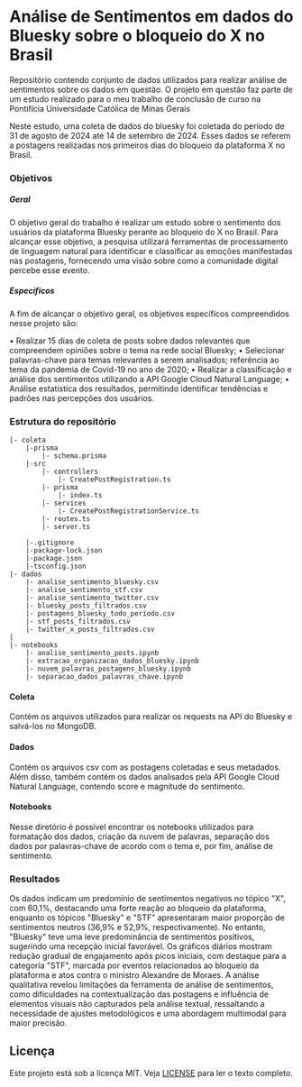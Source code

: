 # Análise de Sentimentos em dados do Bluesky sobre o bloqueio do X no Brasil

Repositório contendo conjunto de dados utilizados para realizar análise de sentimentos sobre os dados em questão. O projeto em questão faz parte de um estudo realizado para o meu trabalho de conclusão de curso na Pontifícia Universidade Católica de Minas Gerais 

Neste estudo, uma coleta de dados do bluesky foi coletada do período de 31 de agosto de 2024 até 14 de setembro de 2024.  Esses dados se referem a postagens realizadas nos primeiros dias do bloqueio da plataforma X no Brasil. 

### Objetivos

##### Geral
O objetivo geral do trabalho é realizar um estudo sobre o sentimento dos usuários da plataforma Bluesky perante ao bloqueio do X no Brasil. Para alcançar esse objetivo, a pesquisa utilizará ferramentas de processamento de linguagem natural para identificar e classificar as emoções manifestadas nas postagens, fornecendo uma visão sobre como a comunidade digital percebe esse evento.


##### Específicos
A fim de alcançar o objetivo geral, os objetivos específicos compreendidos nesse projeto são:

• Realizar 15 dias de coleta de posts sobre dados relevantes que compreendem opiniões sobre o tema na rede social Bluesky;
• Selecionar palavras-chave para temas relevantes a serem analisados;
referência ao tema da pandemia de Covid-19 no ano de 2020;
• Realizar a classificação e análise dos sentimentos utilizando a API Google Cloud Natural Language; 
• Análise estatística dos resultados, permitindo identificar tendências e padrões nas percepções dos usuários.


### Estrutura do repositório

```
|- coleta
    |-prisma
        |- schema.prisma 
    |-src
        |- controllers
            |- CreatePostRegistration.ts 
        |- prisma
            |- index.ts 
        |- services
            |- CreatePostRegistrationService.ts 
        |- routes.ts
        |- server.ts

    |-.gitignore
    |-package-lock.json
    |-package.json
    |-tsconfig.json
|- dados
    |- analise_sentimento_bluesky.csv
    |- analise_sentimento_stf.csv
    |- analise_sentimento_twitter.csv
    |- bluesky_posts_filtrados.csv
    |- postagens_bluesky_todo_período.csv
    |- stf_posts_filtrados.csv
    |- twitter_x_posts_filtrados.csv
|
|- notebooks
    |- analise_sentimento_posts.ipynb
    |- extracao_organizacao_dados_bluesky.ipynb
    |- nuvem_palavras_postagens_bluesky.ipynb
    |- separacao_dados_palavras_chave.ipynb

```

#### Coleta
Contém os arquivos utilizados para realizar os requests na API do Bluesky e salvá-los no MongoDB.

#### Dados

Contém os arquivos csv com as postagens coletadas e seus metadados. Além disso, também contém os dados analisados pela API Google Cloud Natural Language, contendo score e magnitude do sentimento.

#### Notebooks

Nesse diretório é possível encontrar os notebooks utilizados para formatação dos dados, criação da nuvem de palavras, separação dos dados por palavras-chave de acordo com o tema e, por fim, análise de sentimento.


### Resultados

Os dados indicam um predomínio de sentimentos negativos no tópico "X", com 60,1%, destacando uma forte reação ao bloqueio da plataforma, enquanto os tópicos "Bluesky" e "STF" apresentaram maior proporção de sentimentos neutros (36,9% e 52,9%, respectivamente). No entanto, "Bluesky" teve uma leve predominância de sentimentos positivos, sugerindo uma recepção inicial favorável. Os gráficos diários mostram redução gradual de engajamento após picos iniciais, com destaque para a categoria "STF", marcada por eventos relacionados ao bloqueio da plataforma e atos contra o ministro Alexandre de Moraes. A análise qualitativa revelou limitações da ferramenta de análise de sentimentos, como dificuldades na contextualização das postagens e influência de elementos visuais não capturados pela análise textual, ressaltando a necessidade de ajustes metodológicos e uma abordagem multimodal para maior precisão.



## Licença
Este projeto está sob a licença MIT. Veja [LICENSE](/LICENSE) para ler o texto completo.